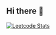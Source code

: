 ## Hi there 👋
[![Leetcode Stats](https://leetcode.com/u/E3dcGrJ0X1/)](https://leetcode.com/u/E3dcGrJ0X1/)
<!--
**Kirill752/Kirill752** is a ✨ _special_ ✨ repository because its `README.md` (this file) appears on your GitHub profile.

Here are some ideas to get you started:

- 🔭 I’m currently working on ...
- 🌱 I’m currently learning ...
- 👯 I’m looking to collaborate on ...
- 🤔 I’m looking for help with ...
- 💬 Ask me about ...
- 📫 How to reach me: ...
- 😄 Pronouns: ...
- ⚡ Fun fact: ...
-->
